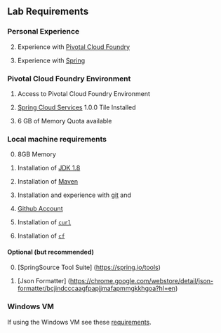 ## Lab Requirements

### Personal Experience

2. Experience with [Pivotal Cloud Foundry](http://pivotal.io/platform)

2. Experience with [Spring](https://spring.io/)


### Pivotal Cloud Foundry Environment

1. Access to Pivotal Cloud Foundry Environment

1. [Spring Cloud Services](https://network.pivotal.io/products/p-spring-cloud-services) 1.0.0 Tile Installed

1. 6 GB of Memory Quota available

### Local machine requirements

0. 8GB Memory

0. Installation of [JDK 1.8](http://www.oracle.com/technetwork/java/javase/downloads/jdk8-downloads-2133151.html)

0. Installation of [Maven](https://maven.apache.org/)

0. Installation and experience with [git](https://git-scm.com/) and

0. [Github Account](https://github.com/)

0. Installation of [`curl`](http://curl.haxx.se/download.html)

0. Installation of [`cf`](https://console.run.pivotal.io/tools)

#### Optional (but recommended)

0. [SpringSource Tool Suite] (https://spring.io/tools)

0. [Json Formatter] (https://chrome.google.com/webstore/detail/json-formatter/bcjindcccaagfpapjjmafapmmgkkhgoa?hl=en)


### Windows VM

If using the Windows VM see these [requirements](windows-vm.md).
